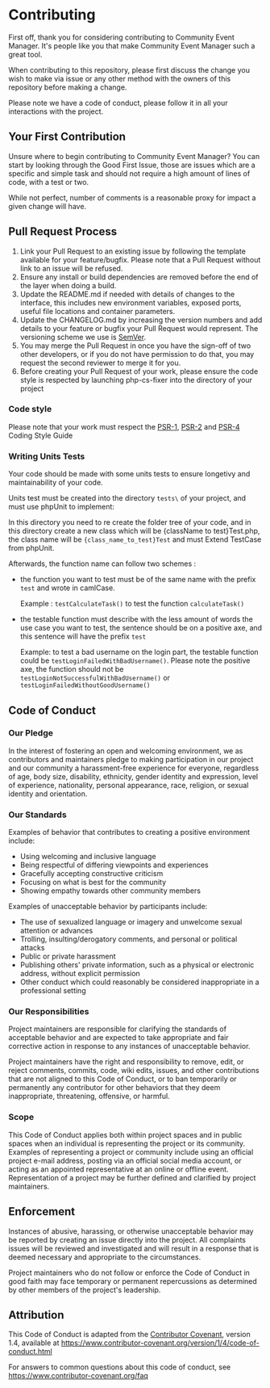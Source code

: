 # Contributing

First off, thank you for considering contributing to Community Event Manager. It's people like you that make Community Event Manager such a great tool.

When contributing to this repository, please first discuss the change you wish to make via issue or any other method with the owners of this repository before making a change. 

Please note we have a code of conduct, please follow it in all your interactions with the project.

## Your First Contribution

Unsure where to begin contributing to Community Event Manager? 
You can start by looking through the Good First Issue, those are issues which are a specific and simple task and should not require a high amount of lines of code, with a test or two.

While not perfect, number of comments is a reasonable proxy for impact a given change will have.

## Pull Request Process

1. Link your Pull Request to an existing issue by following the template available for your feature/bugfix. Please note that a Pull Request without link to an issue will be refused.
1. Ensure any install or build dependencies are removed before the end of the layer when doing a 
   build.
2. Update the README.md if needed with details of changes to the interface, this includes new environment 
   variables, exposed ports, useful file locations and container parameters.
3. Update the CHANGELOG.md by increasing the version numbers and add details to your feature or bugfix your
   Pull Request would represent. The versioning scheme we use is [SemVer](http://semver.org/).
4. You may merge the Pull Request in once you have the sign-off of two other developers, or if you 
   do not have permission to do that, you may request the second reviewer to merge it for you.
5. Before creating your Pull Request of your work, please ensure the code style is respected by launching php-cs-fixer into the directory of your project

### Code style 

Please note that your work must respect the [PSR-1](https://www.php-fig.org/psr/psr-1/), [PSR-2](https://www.php-fig.org/psr/psr-2/) and [PSR-4](https://www.php-fig.org/psr/psr-4/) Coding Style Guide 

### Writing Units Tests

Your code should be made with some units tests to ensure longetivy and maintainability of your code.

Units test must be created into the directory `tests\` of your project, and must use phpUnit to implement:

In this directory you need to re create the folder tree of your code, and in this directory create a new class which will be {className to test}Test.php, the class name will be `{class_name_to_test}Test` and must Extend TestCase from phpUnit.

Afterwards, the function name can follow two schemes :
- the function you want to test must be of the same name with the prefix `test` and wrote in camlCase. 
  
  Example : `testCalculateTask()` to test the function `calculateTask()`
  
- the testable function must describe with the less amount of words the use case you want to test, the sentence should be on a positive axe, and this sentence will have the prefix `test`

  Example: to test a bad username on the login part, the testable function could be `testLoginFailedWithBadUsername()`. Please note the positive axe, the function should not be `testLoginNotSuccessfulWithBadUsername()` or `testLoginFailedWithoutGoodUsername()`

## Code of Conduct

### Our Pledge

In the interest of fostering an open and welcoming environment, we as
contributors and maintainers pledge to making participation in our project and
our community a harassment-free experience for everyone, regardless of age, body
size, disability, ethnicity, gender identity and expression, level of experience,
nationality, personal appearance, race, religion, or sexual identity and
orientation.

### Our Standards

Examples of behavior that contributes to creating a positive environment
include:

* Using welcoming and inclusive language
* Being respectful of differing viewpoints and experiences
* Gracefully accepting constructive criticism
* Focusing on what is best for the community
* Showing empathy towards other community members

Examples of unacceptable behavior by participants include:

* The use of sexualized language or imagery and unwelcome sexual attention or
advances
* Trolling, insulting/derogatory comments, and personal or political attacks
* Public or private harassment
* Publishing others' private information, such as a physical or electronic
  address, without explicit permission
* Other conduct which could reasonably be considered inappropriate in a
  professional setting

### Our Responsibilities

Project maintainers are responsible for clarifying the standards of acceptable
behavior and are expected to take appropriate and fair corrective action in
response to any instances of unacceptable behavior.

Project maintainers have the right and responsibility to remove, edit, or
reject comments, commits, code, wiki edits, issues, and other contributions
that are not aligned to this Code of Conduct, or to ban temporarily or
permanently any contributor for other behaviors that they deem inappropriate,
threatening, offensive, or harmful.

### Scope

This Code of Conduct applies both within project spaces and in public spaces
when an individual is representing the project or its community. Examples of
representing a project or community include using an official project e-mail
address, posting via an official social media account, or acting as an appointed
representative at an online or offline event. Representation of a project may be
further defined and clarified by project maintainers.

## Enforcement

Instances of abusive, harassing, or otherwise unacceptable behavior may be
reported by creating an issue directly into the project. All
complaints issues will be reviewed and investigated and will result in a response that
is deemed necessary and appropriate to the circumstances.

Project maintainers who do not follow or enforce the Code of Conduct in good
faith may face temporary or permanent repercussions as determined by other
members of the project's leadership.

## Attribution

This Code of Conduct is adapted from the [Contributor Covenant][homepage], version 1.4,
available at https://www.contributor-covenant.org/version/1/4/code-of-conduct.html

[homepage]: https://www.contributor-covenant.org

For answers to common questions about this code of conduct, see
https://www.contributor-covenant.org/faq